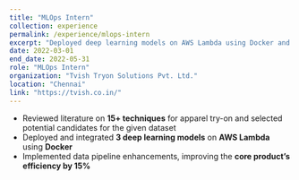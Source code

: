 ```yaml
---
title: "MLOps Intern"
collection: experience
permalink: /experience/mlops-intern
excerpt: "Deployed deep learning models on AWS Lambda using Docker and enhanced data pipelines for improved performance."
date: 2022-03-01
end_date: 2022-05-31
role: "MLOps Intern"
organization: "Tvish Tryon Solutions Pvt. Ltd."
location: "Chennai"
link: "https://tvish.co.in/"
---
```


- Reviewed literature on **15+ techniques** for apparel try-on and selected potential candidates for the given dataset  
- Deployed and integrated **3 deep learning models** on **AWS Lambda** using **Docker**  
- Implemented data pipeline enhancements, improving the **core product’s efficiency by 15%**
